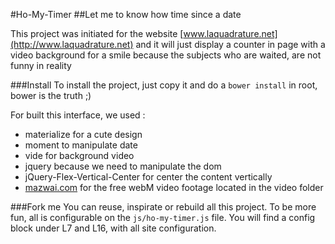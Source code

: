 #Ho-My-Timer
##Let me to know how time since a date

This project was initiated for the website [www.laquadrature.net](http://www.laquadrature.net) and it will just display a counter in page with a video background for a smile because the subjects who are waited, are not funny in reality

###Install
To install the project, just copy it and do a `bower install` in root, bower is the truth ;)

For built this interface, we used :
- materialize for a cute design
- moment to manipulate date
- vide for background video
- jquery because we need to manipulate the dom
- jQuery-Flex-Vertical-Center for center the content vertically
- [mazwai.com](http://mazwai.com/) for the free webM video footage located in the video folder

###Fork me
You can reuse, inspirate or rebuild all this project. To be more fun, all is configurable on the `js/ho-my-timer.js` file.
You will find a config block under L7 and L16, with all site configuration.